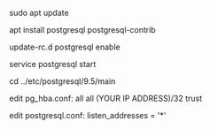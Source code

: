 sudo apt update

apt install postgresql postgresql-contrib

update-rc.d postgresql enable

service postgresql start

cd ../etc/postgresql/9.5/main

edit pg_hba.conf:   all  all  (YOUR IP ADDRESS)/32   trust

edit postgresql.conf: listen_addresses = '*' 
